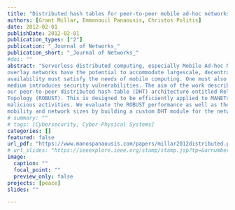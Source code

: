 ```yaml
---
title: "Distributed hash tables for peer-to-peer mobile ad-hoc networks with security extensions"
authors: [Grant Millar, Emmanouil Panaousis, Christos Politis]
date: 2012-02-01
publishDate: 2012-02-01
publication_types: ["2"]
publication: "_Journal of Networks_"
publication_short: "_Journal of Networks_"
#doi: ""
abstract: "Serverless distributed computing, especially Mobile Ad-hoc NETworks (MANETs) have received significant attention from the research community. Peer-to-peer
overlay networks have the potential to accommodate largescale, decentralised applications that can be integrated into a MANET architecture to enable peer-to-peer communication among different mobile peers. These overlay architectures must be very resilient and their utilisation, reliability and
availability must satisfy the needs of mobile computing. One must also heed the fact that the wireless nature of the
medium introduces security vulnerabilities. The aim of the work described in this paper is twofold. First, we describe
our peer-to-peer distributed hash table (DHT) architecture entitled Reliable Overlay Based Utilisation of Services and
Topology (ROBUST). This is designed to be efficiently applied to MANETs. We additionally propose security extensions to protect the ROBUST signalling messages against
malicious activities. We evaluate the ROBUST performance as well as the security extensions under varying levels of
mobility and network sizes by building a custom DHT module for the network simulator ns-2. The outcome of the results show negligible overhead introduced by the extensions giving credence to their application in security sensitive scenarios."
# summary: ""
# tags: [Cybersecurity, Cyber-Physical Systems]
categories: []
featured: false
url_pdf: "https://www.manospanaousis.com/papers/millar2012distributed.pdf"
# url_slides: "https://ieeexplore.ieee.org/stamp/stamp.jsp?tp=&arnumber=8894107"
image:
  caption: ""
  focal_point: ""
  preview_only: false
projects: [peace]
slides: ""

---
```

